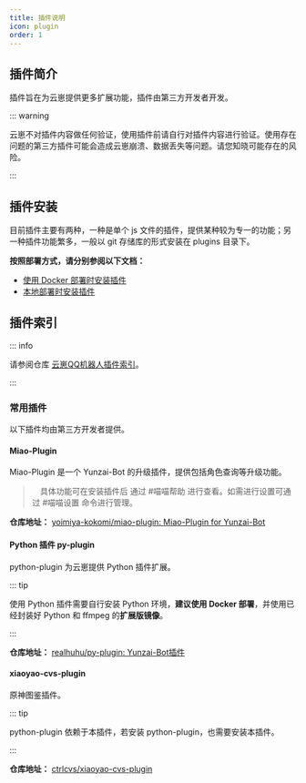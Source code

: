 ```yaml
---
title: 插件说明
icon: plugin
order: 1
---
```


## 插件简介

插件旨在为云崽提供更多扩展功能，插件由第三方开发者开发。

::: warning

云崽不对插件内容做任何验证，使用插件前请自行对插件内容进行验证。使用存在问题的第三方插件可能会造成云崽崩溃、数据丢失等问题。请您知晓可能存在的风险。

:::

## 插件安装

目前插件主要有两种，一种是单个 js 文件的插件，提供某种较为专一的功能；另一种插件功能繁多，一般以 git 存储库的形式安装在 plugins 目录下。

**按照部署方式，请分别参阅以下文档：**

- [使用 Docker 部署时安装插件](install-plugins-docker.md)
- [本地部署时安装插件](install-plugins-local.md)

## 插件索引

::: info

请参阅仓库 [云崽QQ机器人插件索引](https://gitee.com/Hikari666/Yunzai-Bot-plugins-index)。

:::

### 常用插件

以下插件均由第三方开发者提供。

#### Miao-Plugin

Miao-Plugin 是一个 Yunzai-Bot 的升级插件，提供包括角色查询等升级功能。

>　具体功能可在安装插件后 通过 #喵喵帮助 进行查看。如需进行设置可通过 #喵喵设置 命令进行管理。

**仓库地址：** [yoimiya-kokomi/miao-plugin: Miao-Plugin for Yunzai-Bot](https://github.com/yoimiya-kokomi/miao-plugin)

#### Python 插件 py-plugin

python-plugin 为云崽提供 Python 插件扩展。

::: tip

使用 Python 插件需要自行安装 Python 环境，**建议使用 Docker 部署**，并使用已经封装好 Python 和 ffmpeg 的**扩展版镜像**。

:::

**仓库地址：** [realhuhu/py-plugin: Yunzai-Bot插件](https://gitee.com/realhuhu/py-plugin)

#### xiaoyao-cvs-plugin

原神图鉴插件。

::: tip

python-plugin 依赖于本插件，若安装 python-plugin，也需要安装本插件。

:::

**仓库地址：** [ctrlcvs/xiaoyao-cvs-plugin](https://github.com/ctrlcvs/xiaoyao-cvs-plugin)
